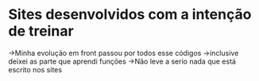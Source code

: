 # Sites desenvolvidos com a intenção de treinar
->Minha evolução em front passou por todos esse códigos
->inclusive deixei as parte que aprendi funções 
->Não leve a serio nada que está escrito nos sites
